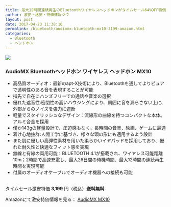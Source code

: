 ```yaml
---
title: 最大12時間連続再生のBluetoothワイヤレスヘッドホンがタイムセール64%OFF特価3,199円！送料無料！
author: 激安・格安・特価情報ツウ
layout: post
date: 2017-04-23 11:38:10
permalink: /bluetooth/audiomx-bluetooth-mx10-3199-amazon.html
categories:
  - Bluetooth
  - ヘッドホン
---
```


<div class="img-bg2 img_L">
<a  href="https://www.amazon.co.jp/gp/product/B01LXY1W6S/ref=as_li_qf_sp_asin_il?ie=UTF8&camp=247&creative=1211&creativeASIN=B01LXY1W6S&linkCode=as2&tag=tokkajohotsu-22" target="_blank"><img border="0" src="//ws-fe.amazon-adsystem.com/widgets/q?_encoding=UTF8&ASIN=B01LXY1W6S&Format=_SL250_&ID=AsinImage&MarketPlace=JP&ServiceVersion=20070822&WS=1&tag=tokkajohotsu-22" ></a><img src="//ir-jp.amazon-adsystem.com/e/ir?t=tokkajohotsu-22&l=as2&o=9&a=B01LXY1W6S" width="1" height="1" border="0" alt="" style="border:none !important; margin:0px !important;" />
</div>

### AudioMX Bluetoothヘッドホン ワイヤレス ヘッドホン MX10
<!--more-->

* 高品質オーディオ：最新のapt-X技術により、Bluetoothを通してよりピュアで透明性のある音を表現することが可能
* 指先で自在にハンズフリーでの通話や音楽の選択
* 優れた遮音性:密閉性の高いハウジングにより、周囲に音を漏らさない上に、外部からのノイズを強力に遮断
* 軽量でスタイリッシュなデザイン：流線形の曲線を持つコンパクトな本体。アルミ合金を採用
* 僅か143gの軽量設計で、圧迫感もなく、長時間の音楽、映画、ゲームに最適
* 着け心地抜群:人間工学に基づき、様々な頭の形にも適用するよう設計
* また肌に優しい高弾性素材を用いた柔らかいイヤパッドを採用しており、優れた耐久性と快適なフィット感を実現
* 無線と有線の両用可能：BLUETOOTH 4.1が搭載され、ワイヤレス可能距離10m；2時間で高速充電し、最大26日間の待機時間、最大12時間の連続再生時間を実現可能
* 付属のオーディオケーブルでオーディオ機器への接続も可能

<br clear="all" />タイムセール激安特価 <span class="tokka-price"><strong>3,199</strong></span> 円（税込）**送料無料**

Amazonにて激安特価情報を見る： <span class="fs150p"><a href="https://www.amazon.co.jp/gp/product/B01LXY1W6S/ref=as_li_qf_sp_asin_il?ie=UTF8&camp=247&creative=1211&creativeASIN=B01LXY1W6S&linkCode=as2&tag=tokkajohotsu-22" target="_blank">AudioMX MX10</a></span>

